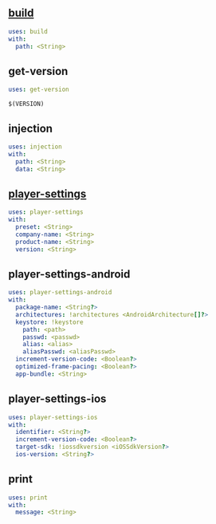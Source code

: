 [build](Documents/Actions/build.md)
---

```yaml
uses: build
with:
  path: <String>
```

get-version
---

```yaml
uses: get-version
```

```
$(VERSION)
```

injection
---

```yaml
uses: injection
with:
  path: <String>
  data: <String>
```

[player-settings](Documents/Actions/player-settings.md)
---

```yaml
uses: player-settings
with:
  preset: <String>
  company-name: <String>
  product-name: <String>
  version: <String>
```

player-settings-android
---

```yaml
uses: player-settings-android
with:
  package-name: <String?>
  architectures: !architectures <AndroidArchitecture[]?>
  keystore: !keystore
    path: <path>
    passwd: <passwd>
    alias: <alias>
    aliasPasswd: <aliasPasswd>
  increment-version-code: <Boolean?>
  optimized-frame-pacing: <Boolean?>
  app-bundle: <String>
```

player-settings-ios
---

```yaml
uses: player-settings-ios
with:
  identifier: <String?>
  increment-version-code: <Boolean?>
  target-sdk: !iossdkversion <iOSSdkVersion?>
  ios-version: <String?>
```

print
---

```yaml
uses: print
with:
  message: <String>
```


